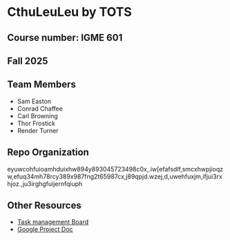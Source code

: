 # **CthuLeuLeu** by TOTS

## Course number: IGME 601

## Fall 2025

## Team Members

* Sam Easton
* Conrad Chaffee
* Carl Browning
* Thor Frostick
* Render Turner

## Repo Organization

eyuwcohfuioamhduixhw894y893045723498c0x,.iw\[efafsdlf,smcxhwpjioqzw,efuq34mh78rcy389x987fng2t65987cx,j89qpjd.wzej,d,uwehfuxjm,ifjui3rxhjoz.,ju3irghgfuijernfqiuph



## Other Resources

* [Task management Board](https://igme-601-tots.atlassian.net/jira/software/projects/SCRUM/boards/1) 
* [Google Project Doc](https://docs.google.com/document/d/1Qaj0X636ghlxQ_Nc5b8T3fti_ouPssTbR4UeZjSZS4M/edit?tab=t.0)
